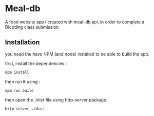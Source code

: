 # Meal-db

A food website app i created with meal-db api, in order to complete a Dicoding class submission.

## Installation

you need the have NPM (and node) installed to be able to build the app.

first, install the dependencies :

```bash
npm install
```

then run it using :

```bash
npm run build
```

then open the ./dist file using http-server package.

```bash
http-server ./dist
```
